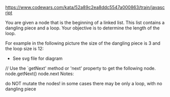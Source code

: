 https://www.codewars.com/kata/52a89c2ea8ddc5547a000863/train/javascript

You are given a node that is the beginning of a linked list. This list contains a dangling piece and a loop. Your objective is to determine the length of the loop.

For example in the following picture the size of the dangling piece is 3 and the loop size is 12:

- See svg file for diagram

// Use the `getNext' method or 'next' property to get the following node.
node.getNext()
node.next
Notes:

do NOT mutate the nodes!
in some cases there may be only a loop, with no dangling piece